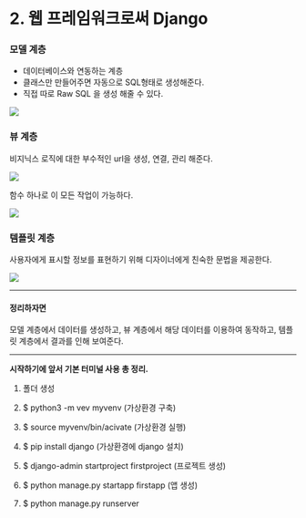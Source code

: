 # 2. 웹 프레임워크로써 Django


### 모델 계층

- 데이터베이스와 연동하는 계층
- 클래스만 만들어주면 자동으로 SQL형태로 생성해준다.
- 직접 따로 Raw SQL 을 생성 해줄 수 있다.

![](https://images.velog.io/images/sh981013s/post/62c15e9a-b654-4819-b21c-5c5777addc3a/image.png)
### 뷰 계층


비지닉스 로직에 대한 부수적인 url을 생성, 연결, 관리 해준다.

![](https://images.velog.io/images/sh981013s/post/a4c14457-0a00-4df8-8b3f-aaef1952b219/image.png)

함수 하나로 이 모든 작업이 가능하다.

![](https://images.velog.io/images/sh981013s/post/802e68d0-b4f8-46bc-914e-74c19ce4e875/image.png)

### 템플릿 계층

사용자에게 표시할 정보를 표현하기 위해 디자이너에게 친숙한 문법을 제공한다.

![](https://images.velog.io/images/sh981013s/post/127b76a2-bbe3-4a34-8c1c-9f5fdb7a1c54/image.png)

---

#### 정리하자면

모델 계층에서 데이터를 생성하고,
뷰 계층에서 해당 데이터를 이용하여 동작하고,
템플릿 계층에서 결과를 인해 보여준다.

---


**시작하기에 앞서 기본 터미널 사용 총 정리.**

 

1. 폴더 생성 

2. $ python3 -m vev myvenv (가상환경 구축)

3. $ source myvenv/bin/acivate (가상환경 실행)

4. $ pip install django (가상환경에 django 설치)

5. $ django-admin startproject firstproject (프로젝트 생성) 

6. $ python manage.py startapp firstapp (앱 생성)

7. $ python manage.py runserver